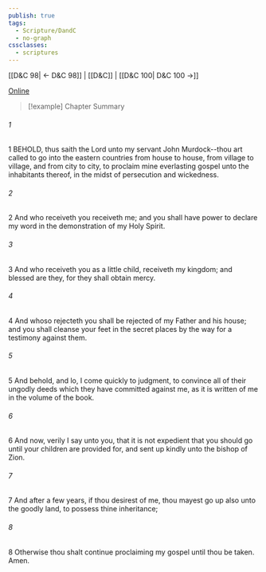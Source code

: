 ```yaml
---
publish: true
tags:
  - Scripture/DandC
  - no-graph
cssclasses:
  - scriptures
---
```

[[D&C 98| ← D&C 98]] | [[D&C]] | [[D&C 100| D&C 100 →]]

[Online](https://churchofjesuschrist.org/study/scriptures/dc-testament/dc/99?lang=eng)

>[!example] Chapter Summary
>
###### 1
1 BEHOLD, thus saith the Lord unto my servant John Murdock--thou art called to go into the eastern countries from house to house, from village to village, and from city to city, to proclaim mine everlasting gospel unto the inhabitants thereof, in the midst of persecution and wickedness.
###### 2
2 And who receiveth you receiveth me; and you shall have power to declare my word in the demonstration of my Holy Spirit.
###### 3
3 And who receiveth you as a little child, receiveth my kingdom; and blessed are they, for they shall obtain mercy.
###### 4
4 And whoso rejecteth you shall be rejected of my Father and his house; and you shall cleanse your feet in the secret places by the way for a testimony against them.
###### 5
5 And behold, and lo, I come quickly to judgment, to convince all of their ungodly deeds which they have committed against me, as it is written of me in the volume of the book.
###### 6
6 And now, verily I say unto you, that it is not expedient that you should go until your children are provided for, and sent up kindly unto the bishop of Zion.
###### 7
7 And after a few years, if thou desirest of me, thou mayest go up also unto the goodly land, to possess thine inheritance;
###### 8
8 Otherwise thou shalt continue proclaiming my gospel until thou be taken. Amen.




